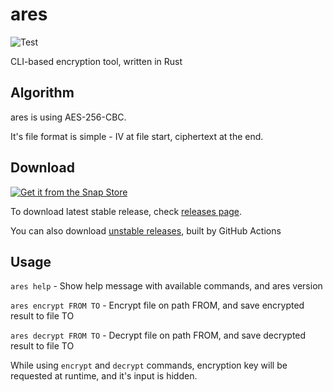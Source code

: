# ares
![Test](https://github.com/ivan770/ares/workflows/Test/badge.svg)

CLI-based encryption tool, written in Rust
## Algorithm
ares is using AES-256-CBC.

It's file format is simple - IV at file start, ciphertext at the end.
## Download
[![Get it from the Snap Store](https://snapcraft.io/static/images/badges/en/snap-store-black.svg)](https://snapcraft.io/ares)

To download latest stable release, check [releases page](https://github.com/ivan770/ares/releases).

You can also download [unstable releases](https://github.com/ivan770/ares/actions), built by GitHub Actions

## Usage
`ares help` - Show help message with available commands, and ares version

`ares encrypt FROM TO` - Encrypt file on path FROM, and save encrypted result to file TO

`ares decrypt FROM TO` - Decrypt file on path FROM, and save decrypted result to file TO

While using `encrypt` and `decrypt` commands, encryption key will be requested at runtime, and it's input is hidden.